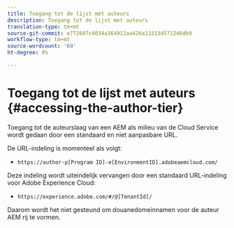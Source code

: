 ```yaml
---
title: Toegang tot de lijst met auteurs
description: Toegang tot de lijst met auteurs
translation-type: tm+mt
source-git-commit: e772687c4034a364912aa426a133134571246db9
workflow-type: tm+mt
source-wordcount: '69'
ht-degree: 0%

---
```



# Toegang tot de lijst met auteurs {#accessing-the-author-tier}

Toegang tot de auteurslaag van een AEM als milieu van de Cloud Service wordt gedaan door een standaard en niet aanpasbare URL.

De URL-indeling is momenteel als volgt:

* `https://author-p[Program ID]-e[EnvironmentID].adobeaemcloud.com/`

Deze indeling wordt uiteindelijk vervangen door een standaard URL-indeling voor Adobe Experience Cloud:

* `https://experience.adobe.com/#/@[TenantId]/`

Daarom wordt het niet gesteund om douanedomeinnamen voor de auteur AEM rij te vormen.
